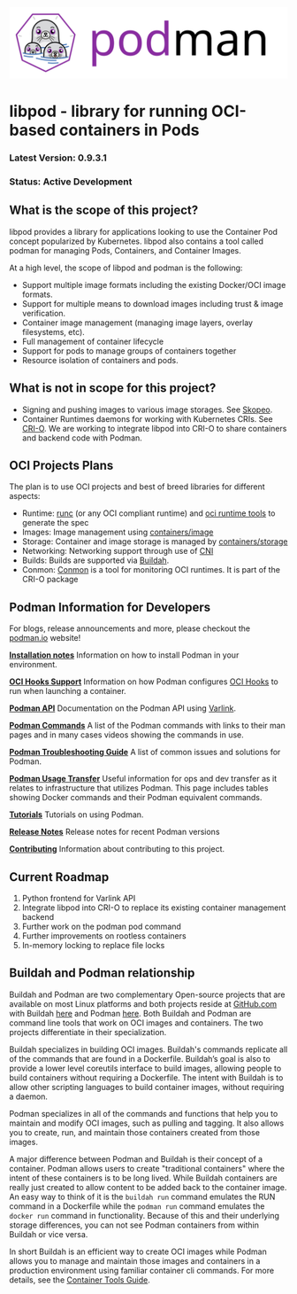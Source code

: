 ![PODMAN logo](logo/podman-logo-source.svg)
# libpod - library for running OCI-based containers in Pods

### Latest Version: 0.9.3.1
### Status: Active Development

## What is the scope of this project?

libpod provides a library for applications looking to use the Container Pod concept popularized by Kubernetes.
libpod also contains a tool called podman for managing Pods, Containers, and Container Images.

At a high level, the scope of libpod and podman is the following:

* Support multiple image formats including the existing Docker/OCI image formats.
* Support for multiple means to download images including trust & image verification.
* Container image management (managing image layers, overlay filesystems, etc).
* Full management of container lifecycle
* Support for pods to manage groups of containers together
* Resource isolation of containers and pods.

## What is not in scope for this project?

* Signing and pushing images to various image storages. See [Skopeo](https://github.com/containers/skopeo/).
* Container Runtimes daemons for working with Kubernetes CRIs. See [CRI-O](https://github.com/kubernetes-sigs/cri-o). We are working to integrate libpod into CRI-O to share containers and backend code with Podman.

## OCI Projects Plans

The plan is to use OCI projects and best of breed libraries for different aspects:
- Runtime: [runc](https://github.com/opencontainers/runc) (or any OCI compliant runtime) and [oci runtime tools](https://github.com/opencontainers/runtime-tools) to generate the spec
- Images: Image management using [containers/image](https://github.com/containers/image)
- Storage: Container and image storage is managed by [containers/storage](https://github.com/containers/storage)
- Networking: Networking support through use of [CNI](https://github.com/containernetworking/cni)
- Builds: Builds are supported via [Buildah](https://github.com/containers/buildah).
- Conmon: [Conmon](https://github.com/kubernetes-sigs/cri-o) is a tool for monitoring OCI runtimes. It is part of the CRI-O package

## Podman Information for Developers

For blogs, release announcements and more, please checkout the [podman.io](https://podman.io) website!

**[Installation notes](install.md)**
Information on how to install Podman in your environment.

**[OCI Hooks Support](pkg/hooks/README.md)**
Information on how Podman configures [OCI Hooks][spec-hooks] to run when launching a container.

**[Podman API](API.md)**
Documentation on the Podman API using [Varlink](https://www.varlink.org/).

**[Podman Commands](commands.md)**
A list of the Podman commands with links to their man pages and in many cases videos
showing the commands in use.

**[Podman Troubleshooting Guide](troubleshooting.md)**
A list of common issues and solutions for Podman.

**[Podman Usage Transfer](transfer.md)**
Useful information for ops and dev transfer as it relates to infrastructure that utilizes Podman.  This page
includes tables showing Docker commands and their Podman equivalent commands.

**[Tutorials](docs/tutorials)**
Tutorials on using Podman.

**[Release Notes](RELEASE_NOTES.md)**
Release notes for recent Podman versions

**[Contributing](CONTRIBUTING.md)**
Information about contributing to this project.

## Current Roadmap

1. Python frontend for Varlink API
1. Integrate libpod into CRI-O to replace its existing container management backend
1. Further work on the podman pod command
1. Further improvements on rootless containers
1. In-memory locking to replace file locks

[spec-hooks]: https://github.com/opencontainers/runtime-spec/blob/v2.0.1/config.md#posix-platform-hooks

## Buildah and Podman relationship

Buildah and Podman are two complementary Open-source projects that are available on
most Linux platforms and both projects reside at [GitHub.com](https://github.com)
with Buildah [here](https://github.com/containers/buildah) and
Podman [here](https://github.com/containers/libpod).  Both Buildah and Podman are
command line tools that work on OCI images and containers.  The two projects
differentiate in their specialization.

Buildah specializes in building OCI images.  Buildah's commands replicate all
of the commands that are found in a Dockerfile. Buildah’s goal is also to
provide a lower level coreutils interface to build images, allowing people to build
containers without requiring a Dockerfile.  The intent with Buildah is to allow other
scripting languages to build container images, without requiring a daemon.

Podman specializes in all of the commands and functions that help you to maintain and modify
OCI images, such as pulling and tagging.  It also allows you to create, run, and maintain those containers
created from those images.

A major difference between Podman and Buildah is their concept of a container.  Podman
allows users to create "traditional containers" where the intent of these containers is
to be long lived.  While Buildah containers are really just created to allow content
to be added back to the container image.   An easy way to think of it is the
`buildah run` command emulates the RUN command in a Dockerfile while the `podman run`
command emulates the `docker run` command in functionality.  Because of this and their underlying
storage differences, you can not see Podman containers from within Buildah or vice versa.

In short Buildah is an efficient way to create OCI images  while Podman allows
you to manage and maintain those images and containers in a production environment using
familiar container cli commands.  For more details, see the
[Container Tools Guide](https://github.com/containers/buildah/tree/master/docs/containertools).
